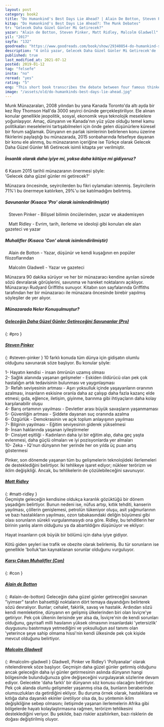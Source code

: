 ```yaml
---
layout: post  
category: book2  
title: "Do Humankind's Best Days Lie Ahead? | Alain De Botton, Steven Pinker, Matt Ridley, Malcolm Gladwell (Kitap)"  
kitap: "Do Humankind's Best Days Lie Ahead?: The Munk Debates"  
tr: "Gelecek Daha Güzel Günler Mi Getirecek?"  
yazar: "Alain de Botton, Steven Pinker, Matt Ridley, Malcolm Gladwell"  
yil: "2017"  
sayfa: "132"  
goodreads: "https://www.goodreads.com/book/show/29340854-do-humankind-s-best-days-lie-ahead"
description: "4 ünlü yazar, Gelecek Daha Güzel Günler Mi Getirecek'de 'insanlık olarak daha iyiye mi, yoksa daha kötüye mi gidiyoruz?' sorusuna cevap arıyorlar."
published: true
last_modified_at: 2021-07-12
posted: 2019-01-12
tag: "felsefe"
insta: "no"
reread: "yes"
rating: "5"
eng: "This short book transcribes the debate between four famous thinkers of our age. Steven Pinker and Matt Ridley are arguing for proposition while Alain de Botton and Malcolm Gladwell are on the opposite side. Pinker sums his point of view in 10 points with a holistic perspective and indicates global warming as the biggest threat. Following that, Ridley discusses that life is getting better for the majority in the world. On the other hand, Alain de Botton gives a few local examples only while Gladwell has the most realistic perspective. He says that wherever you are in this world is directly related to if your best days lie ahead or not."
image: "/assets/old/do-humankinds-best-days-lie-ahead.jpg"
---
```


Munk Münazaraları, 2008 yılından bu yana Kanada Toronto'da altı ayda bir kez Roy Thomson Hall'da 3000 seyirci önünde gerçekleştiriliyor. Ele alınan konular genellikle jeopolitik, sosyal, ekonomik veya teknolojik meselelere yoğunlaşıyor. Amaç, dünyanın ve Kanada'nın yüz yüze olduğu temel kamu politikaları meselelerini tartışabilmeleri için önde gelen düşünürlere küresel bir forum sağlamak. Dünyanın en parlak isimlerinin belirlenen konu üzerine fikirlerini paylaştığı bu münazarada, 2015 sonbaharında felsefeye dayanan bir konu ele alınmış, bu münazaranın içeriğine ise Türkçe olarak Gelecek Daha Güzel Günler Mi Getirecek isimli kitapta yer verilmiştir.  
  
##### İnsanlık olarak daha iyiye mi, yoksa daha kötüye mi gidiyoruz?  
  
6 Kasım 2015 tarihli münazaranın önermesi şöyle:  
'Gelecek daha güzel günler mi getirecek?'  
  
Münazara öncesinde, seyircilerden bu fikri oylamaları istenmiş. Seyircilerin 71%'i bu önermeye katılırken, 29%'u ise katılmadığını belirtmiş.  
  
##### Savunanlar (Kısaca 'Pro' olarak isimlendirilmiştir)

   Steven Pinker - Bilişsel bilimin öncülerinden, yazar ve akademisyen  
  
   Matt Ridley - Evrim, tarih, ilerleme ve ideoloji gibi konuları ele alan gazeteci ve yazar  
  
##### Muhalifler (Kısaca 'Con' olarak isimlendirilmiştir)

   Alain de Botton - Yazar, düşünür ve kendi kuşağının en popüler filozoflarından  
  
   Malcolm Gladwell - Yazar ve gazeteci  
  
Münazara 90 dakika sürüyor ve her bir münazaracı kendine ayrılan sürede sözü devralarak görüşlerini, savunma ve hareket noktalarını açıklıyor. Münazarayı Rudyard Griffiths sunuyor. Kitabın son sayfalarında Griffiths tarafından her bir münazaracı ile münazara öncesinde birebir yapılmış söyleşiler de yer alıyor.  
  
##### Münazarada Neler Konuşulmuştur?  
  
##### [Geleceğin Daha Güzel Günler Getireceğini Savunanlar (Pro)](#pro)  
{: #pro }
##### [Steven Pinker](#steven-pinker)  
{: #steven-pinker }
10 farklı konuda tüm dünya için gidişatın olumlu olduğunu savunarak söze başlıyor. Bu konular şöyle:  
  
1- Hayatın kendisi - insan ömrünün uzamış olması  
2- Sağlık alanında yaşanan gelişmeler - Eskiden öldürücü olan pek çok hastalığın artık tedavisinin bulunması ve yaygınlaşması  
3- Refah seviyesinin artması - Aşırı yoksulluk içinde yaşayanların oranının azalması, insanların eskisine oranla daha az çalışıp daha fazla kazanç elde etmesi; gıda, eğlence, iletişim, giyinme, barınma gibi ihtiyaçların daha kolay karşılanabilir oluşu  
4- Barış ortamının yayılması - Devletler arası büyük savaşların yaşanmaması  
5- Güvenliğin artması - Şiddete dayanan suç oranında azalma  
6- Özgürlük - Demokrasinin ve açık toplum anlayışının yayılması  
7- Bilginin yayılması - Eğitim seviyesinin giderek yükselmesi  
8- İnsan haklarında yaşanan iyileştirmeler  
9- Cinsiyet eşitliği - Kadınların daha iyi bir eğitim alıp, daha geç yaşta evlenmesi, daha güçlü olmaları ve iyi pozisyonlarda yer almaları  
10- Zeka - IQ'nun dünyanın her yerinde her on yılda üç puan artış göstermesi  
  
Pinker, son dönemde yaşanan tüm bu gelişmelerin teknolojideki ilerlemeleri de desteklediğini belirtiyor. İki tehlikeye işaret ediyor; nükleer terörizm ve iklim değişikliği. Ancak, bu tehlikelerin de çözülebileceğini savunuyor.  
  
##### [Matt Ridley](#matt-ridley)  
{: #matt-ridley }  
Geçmişte geleceğin kendisine oldukça karanlık gözüktüğü bir dönem yaşadığını belirtiyor. Bunun nedeni ise, nüfus artışı, kıtlık tehditi, kanserin yayılması, çöllerin genişlemesi, petrolün tükeniyor oluşu, asit yağmurlarının ve bazı hastalıkların yayılması, ozon tabakasındaki deliğin büyümesi gibi olası sorunların sürekli vurgulanmasıydı ona göre. Ridley, bu tehditlerin her birinin yanlış alarm olduğunu ya da abartıldığını düşünüyor ve ekliyor:  
  
Hayat insanların çok büyük bir bölümü için daha iyiye gidiyor.  
  
Kötü giden şeyleri ise trafik ve obezite olarak belirlemiş. Bu tür sorunların ise genellikle 'bolluk'tan kaynaklanan sorunlar olduğunu vurguluyor.  
  
##### [Karşı Çıkan Muhalifler (Con)](#con)  
{: #con }
##### [Alain de Botton](#alain-de-botton)  
{: #alain-de-botton}
Geleceğin daha güzel günler getireceğini savunan "iyimser" tarafın bahsettiği noktaların dört temaya dayandığını belirterek sözü devralıyor. Bunlar; cehalet, fakirlik, savaş ve hastalık. Ardından sözü kendi memleketine, dünyanın en gelişmiş ülkelerinden biri olan İsviçre'ye getiriyor. Pek çok ülkenin ilerisinde yer alsa da, İsviçre'nin de kendi sorunları olduğunu, gayrisafi milli hasılanın yüksek olmasının insanlardaki 'yetersizlik' duygusunu bastırmaya yetmediğini ve yoksulluğun asıl tanımı olan 'yeterince şeye sahip olmama hissi'nin kendi ülkesinde pek çok kişide mevcut olduğunu belirtiyor.  
  
##### [Malcolm Gladwell](#malcolm-gladwell)  
{: #malcolm-gladwell }
Gladwell, Pinker ve Ridley'i 'Pollyanalar' olarak nitelendirerek söze başlıyor. Geçmişin daha güzel günler getirmiş olduğunu ancak geleceğin daha iyi günler getirmesinin aslında dünyanın hangi bölgesinde bulunduğunuza göre değişeceğini vurgulayarak sözlerine devam ediyor. Gelecekte 'daha farklı' bir dünyanın söz konusu olacağını belirtiyor. Pek çok alanda olumlu gelişmeler yaşanmış olsa da, bunların beraberinde olumsuzlukları da getirdiğini ekliyor. Bu duruma örnek olarak, hastalıklara ve kıtlığa daha dayanıklı ekinler üretiliyor olsa da, bu yöntemin iklim değişikliğine sebep olmasını; iletişimde yaşanan ilerlemelerin Afrika gibi bölgelerde hayatı kolaylaştırmasına rağmen, terörizm tehlikesini desteklediğini veriyor. Bu şekilde, bazı riskler azaltılırken, bazı risklerin de doğası değiştirilmiş oluyor.  
  
